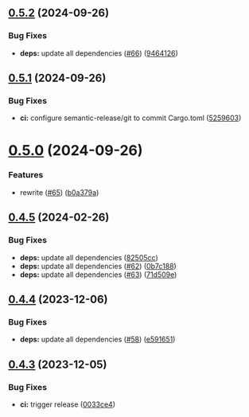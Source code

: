 ## [0.5.2](https://github.com/Zebradil/rustotpony/compare/0.5.1...0.5.2) (2024-09-26)


### Bug Fixes

* **deps:** update all dependencies ([#66](https://github.com/Zebradil/rustotpony/issues/66)) ([9464126](https://github.com/Zebradil/rustotpony/commit/9464126d1f34ae44d3c433b44ac1340f2c4c81a7))

## [0.5.1](https://github.com/Zebradil/rustotpony/compare/0.5.0...0.5.1) (2024-09-26)


### Bug Fixes

* **ci:** configure semantic-release/git to commit Cargo.toml ([5259603](https://github.com/Zebradil/rustotpony/commit/5259603bab690bdbd16c799cc4cabc374c1090d6))

# [0.5.0](https://github.com/Zebradil/rustotpony/compare/0.4.5...0.5.0) (2024-09-26)


### Features

* rewrite ([#65](https://github.com/Zebradil/rustotpony/issues/65)) ([b0a379a](https://github.com/Zebradil/rustotpony/commit/b0a379a566c9aca241f5cd88c3c1419fefa0bddb))

## [0.4.5](https://github.com/Zebradil/rustotpony/compare/0.4.4...0.4.5) (2024-02-26)


### Bug Fixes

* **deps:** update all dependencies ([82505cc](https://github.com/Zebradil/rustotpony/commit/82505ccc341e5e00e9e76734d52914e864ee6a0f))
* **deps:** update all dependencies ([#62](https://github.com/Zebradil/rustotpony/issues/62)) ([0b7c188](https://github.com/Zebradil/rustotpony/commit/0b7c18845389296663deff32b8ae4c7857491259))
* **deps:** update all dependencies ([#63](https://github.com/Zebradil/rustotpony/issues/63)) ([71d509e](https://github.com/Zebradil/rustotpony/commit/71d509ecf14da5438d42276ee1697ddcea9421aa))

## [0.4.4](https://github.com/Zebradil/rustotpony/compare/0.4.3...0.4.4) (2023-12-06)


### Bug Fixes

* **deps:** update all dependencies ([#58](https://github.com/Zebradil/rustotpony/issues/58)) ([e591651](https://github.com/Zebradil/rustotpony/commit/e5916516940403dd9b749c06e23d4b9739a204df))

## [0.4.3](https://github.com/Zebradil/rustotpony/compare/0.4.2...0.4.3) (2023-12-05)


### Bug Fixes

* **ci:** trigger release ([0033ce4](https://github.com/Zebradil/rustotpony/commit/0033ce40d4e08899326ef025c05c44bada8c4cf8))
